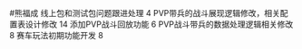 #熊福成 
线上包和测试包问题跟进处理                                               4
PVP带兵的战斗展现逻辑修改，相关配置表设计修改           14
添加PVP战斗回放功能                                                           6
PVP战斗带兵的数据处理逻辑相关修改                                  8
赛车玩法初期功能开发                                                          8

